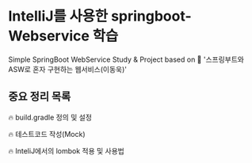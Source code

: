 # IntelliJ를 사용한 springboot-Webservice 학습 
Simple SpringBoot WebService Study &amp; Project based on 📖 '스프링부트와 ASW로 혼자 구현하는 웹서비스(이동욱)'

## 중요 정리 목록
🔥 build.gradle 정의 및 설정

🔥 테스트코드 작성(Mock)

🔥 InteliJ에서의 lombok 적용 및 사용법 
